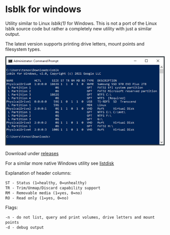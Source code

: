# lsblk for windows

Utility similar to Linux *lsblk(1)* for Windows. This is not a port of the Linux lsblk source code but rather a completely new utility with just a similar output.

The latest version supports printing drive letters, mount points and filesystem types.

![lsblk screenshot](lsblk.png)

Download under [releases](https://github.com/tenox7/lsblk/releases)

For a similar more native Windows utility see [listdisk](https://github.com/tenox7/listdisk)

Explanation of header columns:

```
ST - Status (1=healthy, 0=unhealthy)
TR - Trim/Unmap/Discard capability support
RM - Removable media (1=yes, 0=no)
RO - Read only (1=yes, 0=no)
```

Flags:

```
-n - do not list, query and print volumes, drive letters and mount points
-d - debug output
```
